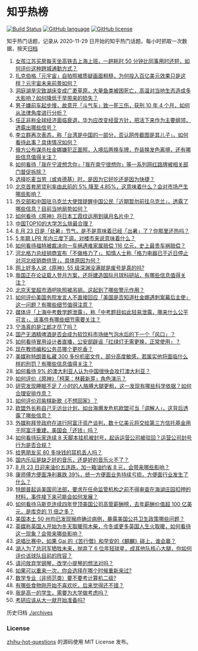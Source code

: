 # 知乎热榜
[![Build Status](https://github.com/ToWeLong/zhihu-hot-questions/workflows/CI/badge.svg)](https://github.com/ToWeLong/zhihu-hot-questions/actions)
[![GitHub language](https://img.shields.io/badge/language-golang-orange.svg)](https://golang.org/)
[![GitHub license](https://img.shields.io/github/license/ToWeLong/zhihu-hot-questions)](https://github.com/ToWeLong/zhihu-hot-questions/blob/main/LICENSE)

知乎热门话题，记录从 2020-11-29 日开始的知乎热门话题。每小时抓取一次数据，按天[归档](./archives)

<!-- BEGIN -->

1. [女孩江苏买房每天坐高铁去上海上班，一趟耗时 50 分钟比同事用时还短，如何评价这种跨城通勤方式？](https://www.zhihu.com/question/549573750)
1. [扎克伯格「元宇宙」自拍照被质疑画面粗糙，为何投入百亿美元效果只是这样？元宇宙未来前景如何？](https://www.zhihu.com/question/549575932)
1. [洞庭湖旱灾致湖床变成广袤草原，大量鱼类被困死亡，高温对当地生态造成多大影响？如何降低干旱带来的损失？](https://www.zhihu.com/question/549585361)
1. [男子嫌前车起步慢，故意开「斗气车」致一死三伤，获刑 10 年 4 个月，如何从法律角度进行分析？](https://www.zhihu.com/question/549530573)
1. [任正非称全球经济面临衰退，华为应改变经营方针，把活下来作为主要纲领，透露出哪些信号？](https://www.zhihu.com/question/549617797)
1. [李立群再次表态，称「台湾是中国的一部分，否认网传截图是其儿子」，如何看待此事？具体情况如何？](https://www.zhihu.com/question/549580388)
1. [俄方公布谋杀杜金娜嫌犯正面照，入境后两换车牌，乔装换发色离境，还有哪些信息值得关注？](https://www.zhihu.com/question/549575800)
1. [如何看待「我在宁波想念你」「我在南宁很想你」等一系列网红路牌被相关部门督促拆除？](https://www.zhihu.com/question/549443892)
1. [选择吃麦当劳（或肯德基）时，是因为它好吃还是因为快捷？](https://www.zhihu.com/question/534957606)
1. [北京首套房贷利率由此前的 5% 降至 4.85%，这意味着什么？会对市场产生哪些影响？](https://www.zhihu.com/question/549584902)
1. [外交部和中国驻乌克兰大使馆提醒中国公民「近期暂勿前往乌克兰」，透露了哪些信息？目前当地局势如何？](https://www.zhihu.com/question/549482598)
1. [如何看待《原神》将日本工霞纹运用到璃月名片中？](https://www.zhihu.com/question/549377737)
1. [中国TOP10的大学怎么排最合理？](https://www.zhihu.com/question/395717364)
1. [8 月 23 日是「处暑」节气，是不是意味着已经「出暑」了？你那里还热吗？](https://www.zhihu.com/question/549540842)
1. [5  年期 LPR 年内三度下调，对楼市来说意味着什么？](https://www.zhihu.com/question/549464042)
1. [如何看待福特被裁决向一车祸遇难家属赔偿 116 亿元，史上最贵车祸赔偿？](https://www.zhihu.com/question/549445300)
1. [河北格力总经销商宣布「不做格力了」，知情人士称「格力电器已于近日停止对河北经销商供货」，具体原因为何？](https://www.zhihu.com/question/549611323)
1. [网上好多人说《原神》55 级深渊没满就是废号是真的吗?](https://www.zhihu.com/question/549301488)
1. [我国正在论证载人登月方案，还将建造国际月球科研站，有哪些信息值得关注？](https://www.zhihu.com/question/549314592)
1. [北京天堂超市酒吧执照被吊销，这起到了哪些警示作用？](https://www.zhihu.com/question/549459095)
1. [如何评价美国务院发言人不直接回应「美国是否知道杜金娜遇刺案幕后主使」这一问题？有哪些细节值得注意？](https://www.zhihu.com/question/549611732)
1. [媒体评「上海中考数学题泄露」，称「中考题目如此轻易泄露，哪来什么公平可言」，该事件有哪些细节需要关注？](https://www.zhihu.com/question/549496585)
1. [宁浩真的是江郎才尽了吗？](https://www.zhihu.com/question/314010564)
1. [国产无酒精啤酒是否会成为软饮料市场继气泡水后的下一个「风口」？](https://www.zhihu.com/question/549483970)
1. [如何看待冒用设计者直播，公安部辟谣「红绿灯无需更换，正常使用」？](https://www.zhihu.com/question/549602331)
1. [现在教师编和公务员哪个更吃香？](https://www.zhihu.com/question/526531833)
1. [美媒称特朗普私藏 300 多份机密文件，部分高度敏感，若属实他将面临什么样的刑罚？有哪些信息值得关注？](https://www.zhihu.com/question/549602031)
1. [如何看待 9% 的澳大利亚人认为中国很快会攻打澳大利亚？](https://www.zhihu.com/question/549644549)
1. [如何评价《原神》「柯莱：林薮新芽」角色演示？](https://www.zhihu.com/question/549503096)
1. [研究发现睡眠不足 7 小时的人胳膊大腿更粗，这一发现有哪些科学依据？如何合理安排作息？](https://www.zhihu.com/question/549569127)
1. [如何评价邓紫棋新歌《不想回家》？](https://www.zhihu.com/question/549561268)
1. [欧盟外长称自己无访台计划，如台海爆发危机欧盟可当「调解人」，这背后透露了哪些信息？](https://www.zhihu.com/question/549598753)
1. [外媒称拜登政府在进行阿富汗资产谈判，数十亿美元将交给第三方信托基金用于阿富汗重建，美国会「还钱」吗？](https://www.zhihu.com/question/548699149)
1. [如何看待玩家连续 8 天脚本挂机被封号，起诉运营公司被驳回？运营公司封号行为是否合规？](https://www.zhihu.com/question/549455880)
1. [给男朋友买 80 多块钱的耳机丢人吗？](https://www.zhihu.com/question/547374188)
1. [国内乐坛是缺乏好的音乐，还是好的音乐火不了？](https://www.zhihu.com/question/549067941)
1. [8 月 23 日迎来油价五连跌，加一箱油约省 8 元，会带来哪些影响？](https://www.zhihu.com/question/549653072)
1. [康师傅方便面净利暴跌 39%，统一方便面业务持续亏损，方便面行业发生了什么？](https://www.zhihu.com/question/549600465)
1. [特朗普起诉美国司法部，要求在任命监管机构之前不得审查在海湖庄园扣押的材料，事件接下来可能会如何发展？](https://www.zhihu.com/question/549573417)
1. [如何看待马斯克连续四年登顶美国公司高管薪酬榜，去年薪酬价值超 100 亿美元，是库克的 11 倍之多？](https://www.zhihu.com/question/549596583)
1. [美国本土 50 州均已发现猴痘确诊病例，暴露美国公共卫生政策哪些问题？](https://www.zhihu.com/question/549599631)
1. [英媒称英国人开始为冬天取暖囤木柴，今冬或更多英国人生火取暖，如何看待这一现象？会带来哪些影响？](https://www.zhihu.com/question/549596230)
1. [说唱比赛中，如果 Gai 的《苦行僧》和早安的《麒麟》碰上，谁会赢？](https://www.zhihu.com/question/548902859)
1. [湖人为了总冠军牺牲未来，抛弃了 6 位年轻球星，成其他队核心大腿，你如何评价该球队目前的阵容？](https://www.zhihu.com/question/549588129)
1. [请问放弃学钢琴，改学小提琴的想法对吗？](https://www.zhihu.com/question/549125854)
1. [如果可以重来一次，你会选择在哪个时候重新来过?](https://www.zhihu.com/question/549283372)
1. [数学专业（非师范类）要不要考计算机二级?](https://www.zhihu.com/question/538951292)
1. [有哪些食物刚开始不喜欢吃，后来觉得还不错？](https://www.zhihu.com/question/543911781)
1. [我是高一的学生，需要为大学做考虑吗？](https://www.zhihu.com/question/549593032)
1. [考研应该从大一就开始准备吗?](https://www.zhihu.com/question/353225120)

<!-- END -->

历史归档 [./archives](./archives)


### License
[zhihu-hot-questions](https://github.com/towelong/zhihu-hot-questions) 的源码使用 MIT License 发布。